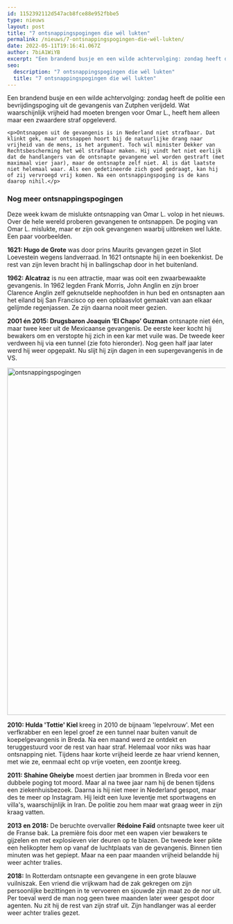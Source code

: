 ```yaml
---
id: 1152392112d547acb8fce88e952fbbe5
type: nieuws
layout: post
title: "7 ontsnappingspogingen die wél lukten"
permalink: /nieuws/7-ontsnappingspogingen-die-wél-lukten/
date: 2022-05-11T19:16:41.067Z
author: 7biA1WiYB
excerpt: "Een brandend busje en een wilde achtervolging: zondag heeft de politie een bevrijdingspoging uit de gevangenis van Zutphen verijdeld. Wat waarschijnlijk vrijheid had moeten brengen voor Omar L., heeft hem alleen maar een zwaardere straf opgeleverd.  "
seo:
  description: "7 ontsnappingspogingen die wél lukten"
  title: "7 ontsnappingspogingen die wél lukten"
---
```

Een brandend busje en een wilde achtervolging: zondag heeft de politie een bevrijdingspoging uit de gevangenis van Zutphen verijdeld. Wat waarschijnlijk vrijheid had moeten brengen voor Omar L., heeft hem alleen maar een zwaardere straf opgeleverd.  

    <p>Ontsnappen uit de gevangenis is in Nederland niet strafbaar. Dat klinkt gek, maar ontsnappen hoort bij de natuurlijke drang naar vrijheid van de mens, is het argument. Toch wil minister Dekker van Rechtsbescherming het wél strafbaar maken. Hij vindt het niet eerlijk dat de handlangers van de ontsnapte gevangene wel worden gestraft (met maximaal vier jaar), maar de ontsnapte zelf niet. Al is dat laatste niet helemaal waar. Als een gedetineerde zich goed gedraagt, kan hij of zij vervroegd vrij komen. Na een ontsnappingspoging is de kans daarop nihil.</p>
<h3>Nog meer ontsnappingspogingen</h3>
<p>Deze week kwam de mislukte ontsnapping van Omar L. volop in het nieuws. Over de hele wereld proberen gevangenen te ontsnappen. De poging van Omar L. mislukte, maar er zijn ook gevangenen waarbij uitbreken wel lukte. Een paar voorbeelden.</p>
<p><strong>1621: Hugo de Grote</strong> was door prins Maurits gevangen gezet in Slot Loevestein wegens landverraad. In 1621 ontsnapte hij in een boekenkist. De rest van zijn leven bracht hij in ballingschap door in het buitenland.</p>
<p><strong>1962: Alcatraz</strong> is nu een attractie, maar was ooit een zwaarbewaakte gevangenis. In 1962 legden Frank Morris, John Anglin en zijn broer Clarence Anglin zelf geknutselde nephoofden in hun bed en ontsnapten aan het eiland bij San Francisco op een opblaasvlot gemaakt van aan elkaar gelijmde regenjassen. Ze zijn daarna nooit meer gezien.</p>
<p><strong>2001 én 2015: Drugsbaron Joaquin ‘El Chapo’ Guzman</strong> ontsnapte niet één, maar twee keer uit de Mexicaanse gevangenis. De eerste keer kocht hij bewakers om en verstopte hij zich in een kar met vuile was. De tweede keer verdween hij via een tunnel (zie foto hieronder). Nog geen half jaar later werd hij weer opgepakt. Nu slijt hij zijn dagen in een supergevangenis in de VS.<div class="media media-element-container media-default"><div id="file-539548" class="file file-image file-image-jpeg">

        
  
  <div class="content">
    <img alt="ontsnappingspogingen" title="Foto: ANP" height="800" width="1200" class="media-element file-default" data-delta="1" src="https://original.sevendays.nl/sites/default/files/ANP-333440930.jpg">  </div>

  
</div>
</div>
<p><strong>2010: Hulda 'Tottie' Kiel </strong>kreeg in 2010 de bijnaam 'lepelvrouw'. Met een verfkrabber en een lepel groef ze een tunnel naar buiten vanuit de koepelgevangenis in Breda. Na een maand werd ze ontdekt en teruggestuurd voor de rest van haar straf. Helemaal voor niks was haar ontsnapping niet. Tijdens haar korte vrijheid leerde ze haar vriend kennen, met wie ze, eenmaal echt op vrije voeten, een zoontje kreeg.</p>
<p><strong>2011: Shahine Gheiybe</strong> moest dertien jaar brommen in Breda voor een dubbele poging tot moord. Maar al na twee jaar nam hij de benen tijdens een ziekenhuisbezoek. Daarna is hij niet meer in Nederland gespot, maar des te meer op Instagram. Hij leidt een luxe leventje met sportwagens en villa's, waarschijnlijk in Iran. De politie zou hem maar wat graag weer in zijn kraag vatten.</p>
<p><strong>2013 en 2018:</strong> De beruchte overvaller <strong>Rédoine Faïd</strong> ontsnapte twee keer uit de Franse bak. La première fois door met een wapen vier bewakers te gijzelen en met explosieven vier deuren op te blazen. De tweede keer pikte een helikopter hem op vanaf de luchtplaats van de gevangenis. Binnen tien minuten was het gepiept. Maar na een paar maanden vrijheid belandde hij weer achter tralies.</p>
<p><strong>2018:</strong> In Rotterdam ontsnapte een gevangene in een grote blauwe vuilniszak. Een vriend die vrijkwam had de zak gekregen om zijn persoonlijke bezittingen in te vervoeren en sjouwde zijn maat zo de nor uit. Per toeval werd de man nog geen twee maanden later weer gespot door agenten. Nu zit hij de rest van zijn straf uit. Zijn handlanger was al eerder weer achter tralies gezet.</p>  
